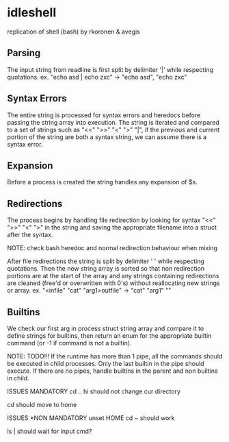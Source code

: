 # idleshell
replication of shell (bash) by rkoronen & avegis

## Parsing
The input string from readline is first split by delimiter '|' while respecting quotations.
ex. "echo asd | echo zxc" -> "echo asd", "echo zxc"

## Syntax Errors
The entire string is processed for syntax errors and heredocs before passing the string array into execution.
The string is iterated and compared to a set of strings such as "<<" ">>" "<" ">" "|", if the previous and current portion of
the string are both a syntax string, we can assume there is a syntax error. 

## Expansion
Before a process is created the string handles any expansion of $s.

## Redirections
The process begins by handling file redirection by looking for syntax "<<" ">>" "<" ">" in the string
and saving the appropriate filename into a struct after the syntax.

NOTE: check bash heredoc and normal redirection behaviour when mixing

After file redirections the string is split by delimiter ' ' while respecting quotations.
Then the new string array is sorted so that non redirection portions are at the start of the array and
any strings containing redirections are cleaned (free'd or overwritten with 0's) without reallocating new strings or array.
ex. "<infile" "cat" "arg1>outfile" -> "cat" "arg1" ""

## Builtins
We check our first arg in process struct string array and compare it to define strings for builtins, then return an enum
for the appropriate builtin command (or -1 if command is not a builtin).

NOTE: TODO!!!
If the runtime has more than 1 pipe, all the commands should be executed in child processes.
Only the last builtin in the pipe should execute.
If there are no pipes, handle builtins in the parent and non builtins in child.



ISSUES MANDATORY
cd .. hi
should not change cur directory

cd
should move to home

ISSUES *NON MANDATORY
unset HOME
cd ~
should work

ls |
should wait for input cmd?



